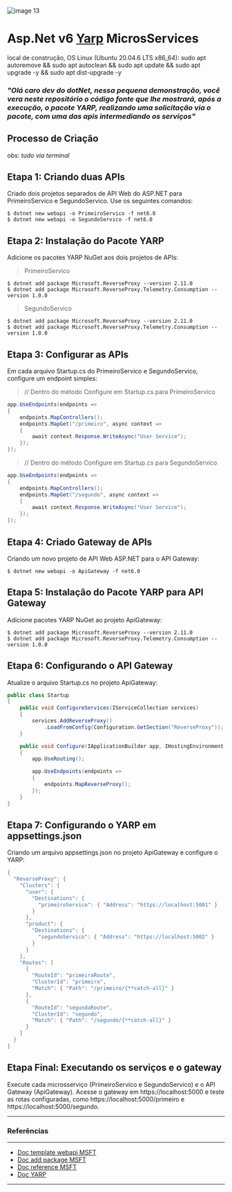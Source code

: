 ![image 13](https://github.com/daniloopinheiro/AspNetv6YarpMicrosServices/assets/64677271/2dd41cb2-eb91-4ed6-b73b-83e87531add7)

# Asp.Net v6 [Yarp](https://www.nuget.org/packages/Yarp.ReverseProxy) MicrosServices
local de construção, OS Linux (Ubuntu 20.04.6 LTS x86_64): sudo apt autoremove && sudo apt autoclean  && sudo apt update && sudo apt upgrade -y && sudo apt dist-upgrade -y

### *"Olá caro dev do dotNet, nessa pequena demonstração, você vera neste repositório o código fonte que lhe mostrará, após a execução, o pacote YARP, realizando uma solicitação via o pacote, com uma das apis intermediando os serviços"*

## Processo de Criação
*obs: tudo via terminal*

## Etapa 1: Criando duas APIs

Criado dois projetos separados de API Web do ASP.NET para PrimeiroServico e SegundoServico. Use os seguintes comandos:

```shell
$ dotnet new webapi -o PrimeiroServico -f net6.0
$ dotnet new webapi -o SegundoServico -f net6.0
```

## Etapa 2: Instalação do Pacote YARP

Adicione os pacotes YARP NuGet aos dois projetos de APIs:

> PrimeiroServico
```shell
$ dotnet add package Microsoft.ReverseProxy --version 2.11.0
$ dotnet add package Microsoft.ReverseProxy.Telemetry.Consumption --version 1.0.0
```

> SegundoServico
```shell
$ dotnet add package Microsoft.ReverseProxy --version 2.11.0
$ dotnet add package Microsoft.ReverseProxy.Telemetry.Consumption --version 1.0.0
```

## Etapa 3: Configurar as APIs

Em cada arquivo Startup.cs do PrimeiroServico e SegundoServico, configure um endpoint simples:

> // Dentro do método Configure em Startup.cs para PrimeiroServico
```csharp
app.UseEndpoints(endpoints =>
{
    endpoints.MapControllers();
    endpoints.MapGet("/primeiro", async context =>
    {
        await context.Response.WriteAsync("User Service");
    });
});
```

> // Dentro do método Configure em Startup.cs para SegundoServico
```csharp
app.UseEndpoints(endpoints =>
{
    endpoints.MapControllers();
    endpoints.MapGet("/segundo", async context =>
    {
        await context.Response.WriteAsync("User Service");
    });
});
```

## Etapa 4: Criado Gateway de APIs

Criando um novo projeto de API Web ASP.NET para o API Gateway:

```shell
$ dotnet new webapi -o ApiGateway -f net6.0
```
## Etapa 5: Instalação do Pacote YARP para API Gateway

Adicione pacotes YARP NuGet ao projeto ApiGateway: 

```shell
$ dotnet add package Microsoft.ReverseProxy --version 2.11.0
$ dotnet add package Microsoft.ReverseProxy.Telemetry.Consumption --version 1.0.0
```

## Etapa 6: Configurando o API Gateway

Atualize o arquivo Startup.cs no projeto ApiGateway:

```csharp
public class Startup
{
    public void ConfigureServices(IServiceCollection services)
    {
        services.AddReverseProxy()
            .LoadFromConfig(Configuration.GetSection("ReverseProxy"));
    }

    public void Configure(IApplicationBuilder app, IHostingEnvironment env)
    {
        app.UseRouting();

        app.UseEndpoints(endpoints =>
        {
            endpoints.MapReverseProxy();
        });
    }
}

```

## Etapa 7: Configurando o YARP em appsettings.json

Criando um arquivo appsettings.json no projeto ApiGateway e configure o YARP:

```csharp
{
  "ReverseProxy": {
    "Clusters": {
      "user": {
        "Destinations": {
          "primeiroServico": { "Address": "https://localhost:5001" }
        }
      },
      "product": {
        "Destinations": {
          "segundoServico": { "Address": "https://localhost:5002" }
        }
      }
    },
    "Routes": [
      {
        "RouteId": "primeiraRoute",
        "ClusterId": "primeiro",
        "Match": { "Path": "/primeiro/{**catch-all}" }
      },
      {
        "RouteId": "segundaRoute",
        "ClusterId": "segundo",
        "Match": { "Path": "/segundo/{**catch-all}" }
      }
    ]
  }
}
```

## Etapa Final: Executando os serviços e o gateway

Execute cada microsserviço (PrimeiroServico e SegundoServico) e o API Gateway (ApiGateway). Acesse o gateway em https://localhost:5000 e teste as rotas configuradas, como https://localhost:5000/primeiro e https://localhost:5000/segundo.

---
### Referências
---
- [Doc template webapi MSFT](https://learn.microsoft.com/en-us/dotnet/core/tutorials/cli-templates-create-project-template)
- [Doc add package MSFT](https://learn.microsoft.com/pt-br/dotnet/core/tools/dotnet-add-package)
- [Doc reference MSFT](https://learn.microsoft.com/en-us/dotnet/core/tools/dotnet-add-reference)
- [Doc YARP](https://microsoft.github.io/reverse-proxy/index.html)
  
---
